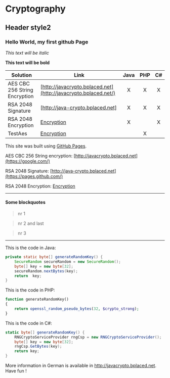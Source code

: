 Cryptography
===============

Header style2
---------------

### Hello World, my first github Page ###

*This text will be italic*

**This text will be bold**

| Solution | Link | Java | PHP | C# |
| ------ | ------ | :----: | :---: | :--: |
| AES CBC 256 String Encryption | [http://javacrypto.bplaced.net](http://javacrypto.bplaced.net/) | X | X | X |
| RSA 2048 Signature | [http://java-crypto.bplaced.net] | X | X | X |
| RSA 2048 Encryption | [Encryption](http://javacrypto.bplaced.net/) | X |  | X |
| TestAes | [Encryption](TestAes/README.MD) |  | X |  |

This site was built using [GitHub Pages](https://pages.github.com/).

AES CBC 256 String encryption: [http://javacrypto.bplaced.net](https://google.com/)

RSA 2048 Signature: [http://java-crypto.bplaced.net](https://pages.github.com/)

RSA 2048 Encryption: [Encryption](http://javacrypto.bplaced.net/)

---
#### Some blockquotes ####
> nr 1

> nr 2 and last

> nr 3

---

This is the code in Java:
```JAVA
private static byte[] generateRandomKey() {
    SecureRandom secureRandom = new SecureRandom();
    byte[] key = new byte[32];
    secureRandom.nextBytes(key);
    return  key;
}
```

This is the code in PHP:
```PHP
function generateRandomKey()
{
    return openssl_random_pseudo_bytes(32, $crypto_strong);
}
```

This is the code in C#:
```C#
static byte[] generateRandomKey() {
    RNGCryptoServiceProvider rngCsp = new RNGCryptoServiceProvider();
    byte[] key = new byte[32];
    rngCsp.GetBytes(key);
    return key;
}
```

More information in German is available in http://javacrypto.bplaced.net. Have fun !
